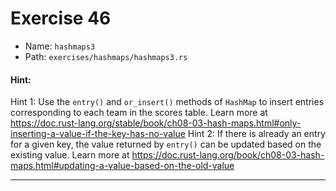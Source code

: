 # Exercise 46

- Name: ```hashmaps3```
- Path: ```exercises/hashmaps/hashmaps3.rs```
#### Hint: 

Hint 1: Use the `entry()` and `or_insert()` methods of `HashMap` to insert entries corresponding to each team in the scores table.
Learn more at https://doc.rust-lang.org/stable/book/ch08-03-hash-maps.html#only-inserting-a-value-if-the-key-has-no-value
Hint 2: If there is already an entry for a given key, the value returned by `entry()` can be updated based on the existing value.
Learn more at https://doc.rust-lang.org/book/ch08-03-hash-maps.html#updating-a-value-based-on-the-old-value



---



